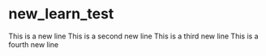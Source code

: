 # new_learn_test
This is a new line
This is a second new line 
This is a third new line 
This is a fourth new line
